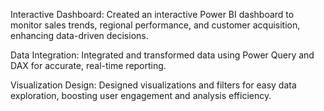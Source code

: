 Interactive Dashboard: Created an interactive Power BI dashboard to monitor sales trends, regional performance, and
customer acquisition, enhancing data-driven decisions.

Data Integration: Integrated and transformed data using Power Query and DAX for accurate, real-time reporting.

Visualization Design: Designed visualizations and filters for easy data exploration, boosting user engagement and
analysis efficiency.
